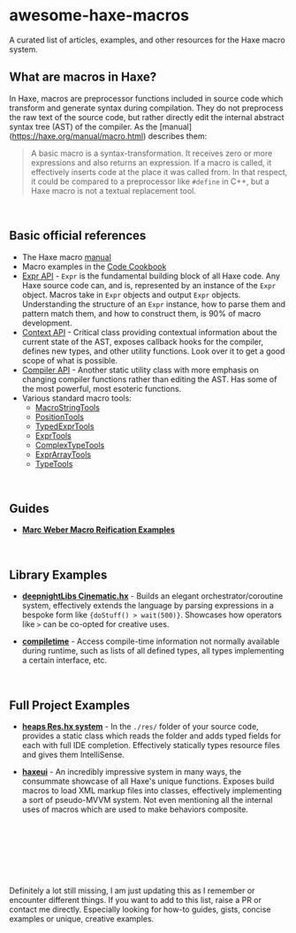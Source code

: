 # awesome-haxe-macros

A curated list of articles, examples, and other resources for the Haxe macro system.

## What are macros in Haxe?

In Haxe, macros are preprocessor functions included in source code which transform and generate syntax during compilation. They do not preprocess the raw text of the source code, but rather directly edit the internal abstract syntax tree (AST) of the compiler. As the [manual] (https://haxe.org/manual/macro.html) describes them:

> A basic macro is a syntax-transformation. It receives zero or more expressions and also returns an expression. If a macro is called, it effectively inserts code at the place it was called from. In that respect, it could be compared to a preprocessor like `#define` in C++, but a Haxe macro is not a textual replacement tool.

<br/>

## Basic official references

- The Haxe macro [manual](https://haxe.org/manual/macro.html)
- Macro examples in the [Code Cookbook](https://code.haxe.org/category/macros/)
- [Expr API](https://api.haxe.org/haxe/macro/ExprDef.html) - `Expr` is the fundamental building block of all Haxe code. Any Haxe source code can, and is, represented by an instance of the `Expr` object. Macros take in `Expr` objects and output `Expr` objects. Understanding the structure of an `Expr` instance, how to parse them and pattern match them, and how to construct them, is 90% of macro development.
- [Context API](https://api.haxe.org/haxe/macro/Context.html) - Critical class providing contextual information about the current state of the AST, exposes callback hooks for the compiler, defines new types, and other utility functions. Look over it to get a good scope of what is possible.
- [Compiler API](https://api.haxe.org/haxe/macro/Compiler.html) - Another static utility class with more emphasis on changing compiler functions rather than editing the AST. Has some of the most powerful, most esoteric functions.
- Various standard macro tools:
  - [MacroStringTools](https://api.haxe.org/haxe/macro/MacroStringTools.html)
  - [PositionTools](https://api.haxe.org/haxe/macro/PositionTools.html)
  - [TypedExprTools](https://api.haxe.org/haxe/macro/TypedExprTools.html)
  - [ExprTools](https://api.haxe.org/haxe/macro/ExprTools.html)
  - [ComplexTypeTools](https://api.haxe.org/haxe/macro/ComplexTypeTools.html)
  - [ExprArrayTools](https://api.haxe.org/haxe/macro/ExprArrayTools.html)
  - [TypeTools](https://api.haxe.org/haxe/macro/TypeTools.html)
 
<br/>

## Guides
- **[Marc Weber Macro Reification Examples](https://github.com/MarcWeber/haxe-macro-examples/blob/master/Macro.hx)**

<br/>

## Library Examples

- **[deepnightLibs Cinematic.hx](https://github.com/deepnight/deepnightLibs/blob/master/src/dn/Cinematic.hx)** - Builds an elegant orchestrator/coroutine system, effectively extends the language by parsing expressions in a bespoke form like `{doStuff() > wait(500)}`. Showcases how operators like `>` can be co-opted for creative uses.

- **[compiletime](https://github.com/jasononeil/compiletime)** - Access compile-time information not normally available during runtime, such as lists of all defined types, all types implementing a certain interface, etc.

<br/>


## Full Project Examples

- **[heaps Res.hx system](https://github.com/HeapsIO/heaps/blob/master/hxd/Res.hx)** - In the `./res/` folder of your source code, provides a static class which reads the folder and adds typed fields for each with full IDE completion. Effectively statically types resource files and gives them IntelliSense.

- **[haxeui](https://github.com/haxeui/haxeui-core)** - An incredibly impressive system in many ways, the consummate showcase of all Haxe's unique functions. Exposes build macros to load XML markup files into classes, effectively implementing a sort of pseudo-MVVM system. Not even mentioning all the internal uses of macros which are used to make behaviors composite.


<br/>
<br/>
<br/>
<br/>
<br/>
<br/>

Definitely a lot still missing, I am just updating this as I remember or encounter different things. If you want to add to this list, raise a PR or contact me directly. Especially looking for how-to guides, gists, concise examples or unique, creative examples.
